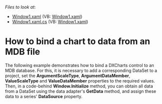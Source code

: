<!-- default file list -->
*Files to look at*:

* [Window1.xaml](./CS/Window1.xaml) (VB: [Window1.xaml](./VB/Window1.xaml))
* [Window1.xaml.cs](./CS/Window1.xaml.cs) (VB: [Window1.xaml](./VB/Window1.xaml))
<!-- default file list end -->
# How to bind a chart to data from an MDB file


<p>The following example demonstrates how to bind a DXCharts control to an MDB database. For this, it is necessary to add a corresponding DataSet to a project, set the <strong>ArgumentScaleType</strong>, <strong>ArgumentDataMember</strong>, <strong>ValueScaleType</strong> and <strong>ValueDataMember</strong> properties to the required values. Then, in a code-behind <strong>Window.Initialize</strong> method, you can obtain all data from a DataSet using the data adapter's <strong>GetData</strong> method, and assign these data to a series' <strong>DataSource</strong> property.</p>

<br/>


